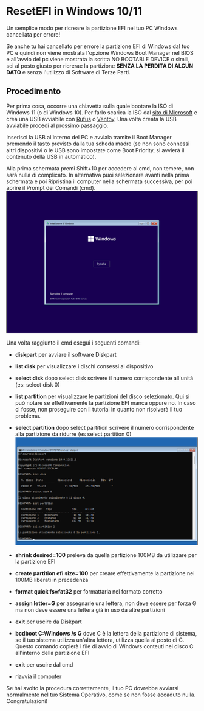# ResetEFI in Windows 10/11
Un semplice modo per ricreare la partizione EFI nel tuo PC Windows cancellata per errore!

Se anche tu hai cancellato per errore la partizione EFI di Windows dal tuo PC e quindi non viene mostrata l'opzione Windows Boot Manager nel BIOS e all'avvio del pc viene mostrata la scritta NO BOOTABLE DEVICE o simili, sei al posto giusto per ricrerae la partizione **SENZA LA PERDITA DI ALCUN DATO** e senza l'utilizzo di Software di Terze Parti.

## Procedimento
Per prima cosa, occorre una chiavetta sulla quale bootare la ISO di Windows 11 (o di Windows 10). Per farlo scarica la ISO dal [sito di Microsoft](https://www.microsoft.com/it-it/software-download/windows11) e crea una USB avviabile con [Rufus](https://rufus.ie/it/) o [Ventoy](https://www.ventoy.net/en/download.html). Una volta creata la USB avviabile procedi al prossimo passaggio.

Inserisci la USB al'interno del PC e avviala tramite il Boot Manager premendo il tasto previsto dalla tua scheda madre (se non sono connessi altri dispositivi o le USB sono impostate come Boot Priority, si avvierà il contenuto della USB in automatico).

Alla prima schermata premi Shift+10 per accedere al cmd, non temere, non sarà nulla di complicato. In alternativa puoi selezionare avanti nella prima schermata e poi Ripristina il computer nella schermata successiva, per poi aprire il Prompt dei Comandi (cmd).
![startup](Images/startup.png)

Una volta raggiunto il cmd esegui i seguenti comandi:
  + **diskpart** per avviare il software Diskpart
  + **list disk** per visualizzare i dischi consessi al dispositivo
  + **select disk** dopo select disk scrivere il numero corrispondente all'unità (es: select disk 0)
  + **list partition** per visualizzare le partizioni del disco selezionato. Qui si può notare se effettivamente la partizione EFI manca oppure no. In caso ci fosse, non proseguire con il tutorial in quanto non risolverà il tuo problema.
  + **select partition** dopo select partition scrivere il numero corrispondente alla partizione da ridurre (es select partition 0)
  ![diskpart](Images/diskpart.png)
  + **shrink desired=100** preleva da quella partizione 100MB da utilizzare per la partizione EFI
  + **create partition efi size=100** per creare effettivamente la partizione nei 100MB liberati in precedenza
  + **format quick fs=fat32** per formattarla nel formato corretto
  + **assign letter=G** per assegnarle una lettera, non deve essere per forza G ma non deve essere una lettera già in uso da altre partizioni
  + **exit** per uscire da Diskpart
    
  + **bcdboot C:\Windows /s G** dove C è la lettera della partizione di sistema, se il tuo sistema utilizza un'altra lettera, utilizza quella al posto di C. Questo comando copierà i file di avvio di Windows conteuti nel disco C all'interno della partizione EFI
  + **exit** per uscire dal cmd
  + riavvia il computer

Se hai svolto la procedura correttamente, il tuo PC dovrebbe avviarsi normalmente nel tuo Sistema Operativo, come se non fosse accaduto nulla. Congratulazioni!
